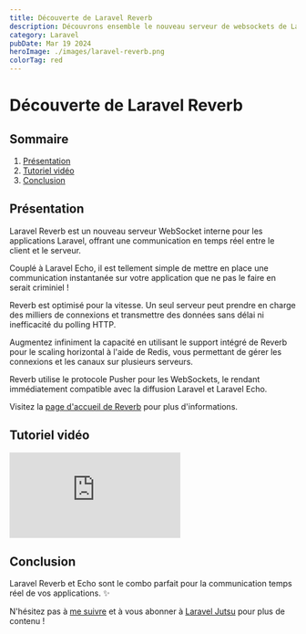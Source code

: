 ```yaml
---
title: Découverte de Laravel Reverb
description: Découvrons ensemble le nouveau serveur de websockets de Laravel !
category: Laravel
pubDate: Mar 19 2024
heroImage: ./images/laravel-reverb.png
colorTag: red
---
```


# Découverte de Laravel Reverb

## Sommaire
1. [Présentation](#presentation)
2. [Tutoriel vidéo](#tutorielvideo)
3. [Conclusion](#conclusion)

## Présentation <a name="presentation"></a>

Laravel Reverb est un nouveau serveur WebSocket interne pour les applications Laravel, offrant une communication en temps réel entre le client et le serveur.

Couplé à Laravel Echo, il est tellement simple de mettre en place une communication instantanée sur votre application que ne pas le faire en serait criminiel !

Reverb est optimisé pour la vitesse. Un seul serveur peut prendre en charge des milliers de connexions et transmettre des données sans délai ni inefficacité du polling HTTP.

Augmentez infiniment la capacité en utilisant le support intégré de Reverb pour le scaling horizontal à l'aide de Redis, vous permettant de gérer les connexions et les canaux sur plusieurs serveurs.

Reverb utilise le protocole Pusher pour les WebSockets, le rendant immédiatement compatible avec la diffusion Laravel et Laravel Echo.

Visitez la [page d'accueil de Reverb](https://reverb.laravel.com/) pour plus d'informations.

## Tutoriel vidéo <a name="tutorielvideo"></a>

<iframe class="w-full aspect-video" src="https://www.youtube.com/embed/yWQWZNNgA20" frameborder="0" allowfullscreen></iframe>

## Conclusion <a name="conclusion"></a>

Laravel Reverb et Echo sont le combo parfait pour la communication temps réel de vos applications. ✨

N'hésitez pas à [me suivre](https://twitter.com/LaravelJutsu) et à vous abonner à [Laravel Jutsu](https://www.youtube.com/@LaravelJutsu) pour plus de contenu !